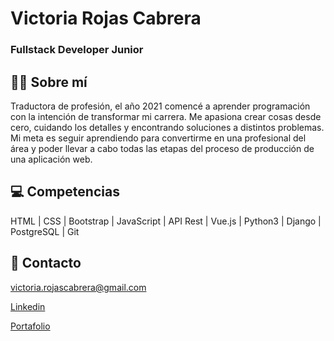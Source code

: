 # Victoria Rojas Cabrera
### Fullstack Developer Junior
## :female_detective: Sobre mí
Traductora de profesión, el año 2021 comencé a aprender programación con la intención de transformar mi carrera. Me apasiona crear cosas desde cero, cuidando los detalles y encontrando soluciones a distintos problemas. Mi meta es seguir aprendiendo para convertirme en una profesional del área y poder llevar a cabo todas las etapas del proceso de producción de una aplicación web. 

## :computer: Competencias
HTML | CSS | Bootstrap | JavaScript | API Rest | Vue.js | Python3 | Django | PostgreSQL | Git

## :email: Contacto
victoria.rojascabrera@gmail.com

[Linkedin](https://www.linkedin.com/in/victoriarojascabrera/)

[Portafolio](https://victoriarojas.netlify.app/)

